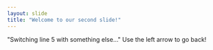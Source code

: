 ```yaml
---
layout: slide
title: "Welcome to our second slide!"
---
```

"Switching line 5 with something else..."
Use the left arrow to go back!
